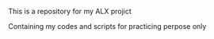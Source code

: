 This is a repository for my ALX projict

Containing my codes and scripts for practicing perpose only